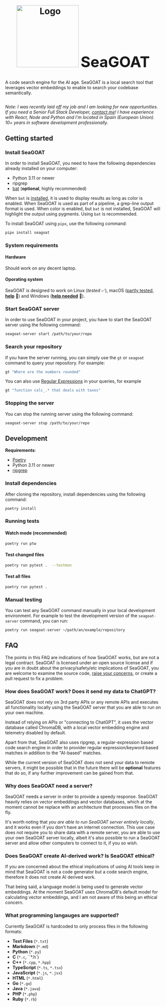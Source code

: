 <!-- markdownlint-disable MD033 -->

<h1>
  <p align="center">
    <img src="assets/logo-small.png" alt="Logo" width="200"/>
    <font size="8"><b>SeaGOAT</b></font>
  </p>
</h1>

A code search engine for the AI age. SeaGOAT is a local search tool that
leverages vector embeddings to enable to search your codebase semantically.

<p align="center">
  <img src="assets/demo-slideshow.gif" alt="" />
</p>

*Note: I was recently laid off my job and I am looking for new
opportunities. If you need a Senior Full Stack Developer,
[contact me](mailto:github@daniel-kantor.com)! I have experience with
React, Node and Python and I'm located in Spain (European Union).
10+ years in software development professionally.*

## Getting started

### Install SeaGOAT

In order to install SeaGOAT, you need to have the following
dependencies already installed on your computer:

- Python 3.11 or newer
- ripgrep
- [bat](https://github.com/sharkdp/bat) (**optional**, highly recommended)

When `bat` is [installed](https://github.com/sharkdp/bat#on-ubuntu-using-apt),
it is used to display results as long as color is enabled. When SeaGOAT is
used as part of a pipeline, a grep-line output format is used. When color is
enabled, but `bat` is not installed, SeaGOAT will highlight the output using
pygments. Using `bat` is recommended.

To install SeaGOAT using `pipx`, use the following command:

```bash
pipx install seagoat
```

### System requirements

#### Hardware

Should work on any decent laptop.

#### Oporating system

SeaGOAT is designed to work on Linux (*tested* ✅),
macOS ([partly tested, **help**](https://github.com/kantord/SeaGOAT/issues/178) 🙏)
and Windows ([**help needed**](https://github.com/kantord/SeaGOAT/issues/179) 🙏).

### Start SeaGOAT server

In order to use SeaGOAT in your project, you have to start the SeaGOAT server
using the following command:

```bash
seagoat-server start /path/to/your/repo
```

### Search your repository

If you have the server running, you can simply use the
`gt` or `seagoat` command to query your repository. For example:

```bash
gt "Where are the numbers rounded"
```

You can also use
[Regular Expressions](https://en.wikipedia.org/wiki/Regular_expression)
in your queries, for example

```bash
gt "function calc_.* that deals with taxes"
```

### Stopping the server

You can stop the running server using the following command:

```bash
seagoat-server stop /path/to/your/repo
```

## Development

**Requirements**:

- [Poetry](https://python-poetry.org/)
- Python 3.11 or newer
- [ripgrep](https://github.com/BurntSushi/ripgrep)

### Install dependencies

After cloning the repository, install dependencies using the following command:

```bash
poetry install
```

### Running tests

#### Watch mode (recommended)

```bash
poetry run ptw
```

#### Test changed files

```bash
poetry run pytest .  --testmon
```

#### Test all files

```bash
poetry run pytest .
```

### Manual testing

You can test any SeaGOAT command manually in your local development
environment. For example to test the development version of the
`seagoat-server` command, you can run:

```bash
poetry run seagoat-server ~/path/an/example/repository
```

## FAQ

The points in this FAQ are indications of how SeaGOAT works, but are not
a legal contract. SeaGOAT is licensed under an open source license and if you
are in doubt about the privacy/safety/etc implications of SeaGOAT, you are
welcome to examine the source code,
[raise your concerns](https://github.com/kantord/SeaGOAT/issues/new),
or create a pull request to fix a problem.

### How does SeaGOAT work? Does it send my data to ChatGPT?

SeaGOAT does not rely on 3rd party APIs or any remote APIs and executes all
functionality locally using the SeaGOAT server that you are able to run on
your own machine.

Instead of relying on APIs or "connecting to ChatGPT", it uses the vector
database called ChromaDB, with a local vector embedding engine and
telemetry disabled by default.

Apart from that, SeaGOAT also uses ripgrep, a regular-expression based code
search engine in order to provider regular expression/keyword based matches
in addition to the "AI-based" matches.

While the current version of SeaGOAT does not send your data to remote
servers, it might be possible that in the future there will be **optional**
features that do so, if any further improvement can be gained from that.

### Why does SeaGOAT need a server?

SeaGOAT needs a server in order to provide a speedy response. SeaGOAT heavily
relies on vector embeddings and vector databases, which at the moment cannot
be replace with an architecture that processes files on the fly.

It's worth noting that *you are able to run SeaGOAT server entirely locally*,
and it works even if you don't have an internet connection. This use case
does not require you to share data with a remote server, you are able to use
your own SeaGOAT server locally, albeit it's also possible to run a SeaGOAT
server and allow other computers to connect to it, if you so wish.

### Does SeaGOAT create AI-derived work? Is SeaGOAT ethical?

If you are concerned about the ethical implications of using AI tools keep in
mind that SeaGOAT is not a code generator but a code search engine, therefore
it does not create AI derived work.

That being said, a language model *is* being used to generate vector
embeddings. At the moment SeaGOAT uses ChromaDB's default model for
calculating vector embeddings, and I am not aware of this being an ethical
concern.

### What programming langauges are supported?

Currently SeaGOAT is hardcoded to only process files in the following
formats:

- **Text Files** (`*.txt`)
- **Markdown** (`*.md`)
- **Python** (`*.py`)
- **C** (`*.c`, ``*.h`)
- **C++** (`*.cpp`, `*.hpp`)
- **TypeScript** (`*.ts`, `*.tsx`)
- **JavaScript** (`*.js`, `*.jsx`)
- **HTML** (`*.html`)
- **Go** (`*.go`)
- **Java** (`*.java`)
- **PHP** (`*.php`)
- **Ruby** (`*.rb`)

